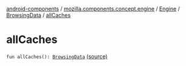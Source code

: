 [android-components](../../../index.md) / [mozilla.components.concept.engine](../../index.md) / [Engine](../index.md) / [BrowsingData](index.md) / [allCaches](./all-caches.md)

# allCaches

`fun allCaches(): `[`BrowsingData`](index.md) [(source)](https://github.com/mozilla-mobile/android-components/blob/master/components/concept/engine/src/main/java/mozilla/components/concept/engine/Engine.kt#L39)
